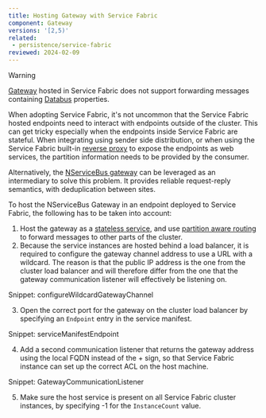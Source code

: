 ```yaml
---
title: Hosting Gateway with Service Fabric
component: Gateway
versions: '[2,5)'
related:
 - persistence/service-fabric
reviewed: 2024-02-09
---
```


> [!WARNING]
> [Gateway](/nservicebus/gateway) hosted in Service Fabric does not support forwarding messages containing [Databus](/nservicebus/messaging/databus/) properties.

When adopting Service Fabric, it's not uncommon that the Service Fabric hosted endpoints need to interact with endpoints outside of the cluster. This can get tricky especially when the endpoints inside Service Fabric are stateful. When integrating using sender side distribution, or when using the Service Fabric built-in [reverse proxy](https://docs.microsoft.com/en-us/azure/service-fabric/service-fabric-reverseproxy) to expose the endpoints as web services, the partition information needs to be provided by the consumer.

Alternatively, the [NServiceBus gateway](/nservicebus/gateway/) can be leveraged as an intermediary to solve this problem. It provides reliable request-reply semantics, with deduplication between sites.

To host the NServiceBus Gateway in an endpoint deployed to Service Fabric, the following has to be taken into account:

1. Host the gateway as a [stateless service](/nservicebus/hosting/service-fabric-hosting/#stateless-service), and use [partition aware routing](/samples/azure/azure-service-fabric-routing/) to forward messages to other parts of the cluster.
2. Because the service instances are hosted behind a load balancer, it is required to configure the gateway channel address to use a URL with a wildcard. The reason is that the public IP address is the one from the cluster load balancer and will therefore differ from the one that the gateway communication listener will effectively be listening on.

Snippet: configureWildcardGatewayChannel

3. Open the correct port for the gateway on the cluster load balancer by specifying an `Endpoint` entry in the service manifest.

Snippet: serviceManifestEndpoint

4. Add a second communication listener that returns the gateway address using the local FQDN instead of the + sign, so that Service Fabric instance can set up the correct ACL on the host machine.

Snippet: GatewayCommunicationListener

5. Make sure the host service is present on all Service Fabric cluster instances, by specifying -1 for the `InstanceCount` value.
